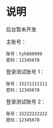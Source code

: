 # 说明

后台暂未开发

主账号：

```
账号：tyh666999
密码：12345678
```

登录测试账号 1：

```
账号：15211111111
密码：12345678
```

登录测试账号 2：

```
账号：15222222222
密码：12345678
```
